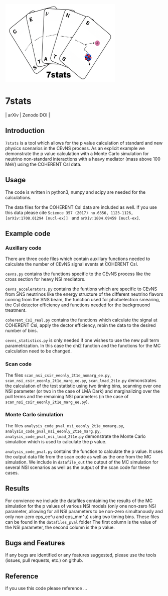 <img src="logo.png" alt="logo"
	title="7stats logo" width="350" height="250" />
  
# 7stats 
| arXiv | Zenodo DOI |



## Introduction

`7stats` is a tool which allows for the p value  calculation of standard and new physics scenarios in the CEvNS process.
As an explicit example we demonstrate the p value calculation with a Monte Carlo simulation 
for neutrino non-standard interactions with a heavy mediator (mass above 100 MeV) using the COHERENT CsI data.

## Usage
The code is written in python3, numpy and scipy are needed for the calculations.

The data files for the COHERENT CsI data are included as well. If you use this data please cite 
`Science 357 (2017) no.6356, 1123-1126,[arXiv:1708.01294 [nucl-ex]] `
and `arXiv:1804.09459 [nucl-ex]`.


## Example code

### Auxillary code
There are three code files which contain auxillary functions needed to calculate the number of CEvNS signal events at COHERENT CsI. 

`cevns.py` contains the functions specific to the CEvNS process like the cross section for heavy NSI mediators.

`cevns_accelerators.py` contains the funtions which are specific to CEvNS from SNS neutrinos like the energy structure of the different neutrino flavors coming 
from the SNS beam, the function used for photoelectron smearing, the CsI detector efficiency and functions needed for the backgrouond treatment.

`coherent_CsI_real.py` contains the functions which calculate the signal at COHERENT Csi, apply the dector efficiency, rebin the data to the desired number of bins. 

`cevns_statistics.py` is only needed if one wishes to use the new pull term parametrization. In this case the chi2 function and the functions for the MC calculation
need to be changed.

### 	Scan code
The files `scan_nsi_csir_eeonly_2t1e_nomarg_ee.py`, `scan_nsi_csir_eeonly_2t1e_marg_ee.py`, `scan_lmad_2t1e.py`
demonstrates the calculation of the test statistic using two timing bins, scanning over one NSI parameter (or two in the case of LMA Dark) and marginalizing over the pull terms 
and the remaining NSI parameters (in the case of `scan_nsi_csir_eeonly_2t1e_marg_ee.py`). 

### Monte Carlo simulation
The files `analysis_code_pval_nsi_eeonly_2t1e_nomarg.py`, `analysis_code_pval_nsi_eeonly_2t1e_marg.py`, `analysis_code_pval_nsi_lmad_2t1e.py` demonstrate the Monte Carlo
simulation which is used to calculate the p value. 

`analysis_code_pval.py` contains the function to calculate the p value. It uses the output data file from the scan code as well as the one from the MC simulation. 
We include in `datafile_out` the output of the MC simulation for several NSI scenarios as well as the output of the scan code for these cases.

## Results 
For convience we include the datafiles containing the results of the MC simulation for the p values of various NSI models (only one non-zero NSI parameter, allowing 
for all NSI parameters to be non-zero simultanously and only non-zero eps_ee^u and eps_mm^u) using two timing bins. These files can be found in the 
`datafiles_pval` folder 
The first column is the value of the NSI parameter, the second column is the p value.

## Bugs and Features
If any bugs are identified or any features suggested, please use the tools (issues, pull requests, etc.) on github.

## Reference
If you use this code please reference ...

